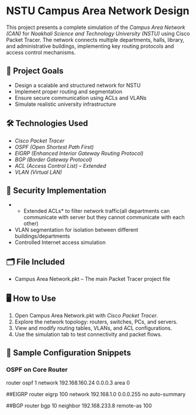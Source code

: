 # NSTU Campus Area Network Design

This project presents a complete simulation of the *Campus Area Network (CAN)* for *Noakhali Science and Technology University (NSTU)* using Cisco Packet Tracer. 
The network connects multiple departments, halls, library, and administrative buildings, implementing key routing protocols and access control mechanisms.

## 📌 Project Goals

- Design a scalable and structured network for NSTU
- Implement proper routing and segmentation
- Ensure secure communication using ACLs and VLANs
- Simulate realistic university infrastructure

## 🛠 Technologies Used

- *Cisco Packet Tracer*
- *OSPF (Open Shortest Path First)*
- *EIGRP (Enhanced Interior Gateway Routing Protocol)*
- *BGP (Border Gateway Protocol)*
- *ACL (Access Control List) –  Extended*
- *VLAN (Virtual LAN)*
  
## 🔐 Security Implementation

- * Extended ACLs* to filter network traffic(all departments can communicate with server but they cannot communicate with each other)
- VLAN segmentation for isolation between different buildings/departments
- Controlled Internet access simulation

## 🗂 File Included

- Campus Area Network.pkt – The main Packet Tracer project file

## 🖥 How to Use

1. Open Campus Area Network.pkt with *Cisco Packet Tracer*.
2. Explore the network topology: routers, switches, PCs, and servers.
3. View and modify routing tables, VLANs, and ACL configurations.
4. Use the simulation tab to test connectivity and packet flows.

## 🧾 Sample Configuration Snippets

### OSPF on Core Router
router ospf 1
network 192.168.160.24 0.0.0.3 area 0


##EIGRP
router eigrp 100
network 192.168.1.0 0.0.0.255
no auto-summary

##BGP
router bgp 10
neighbor 192.168.233.8 remote-as 100
